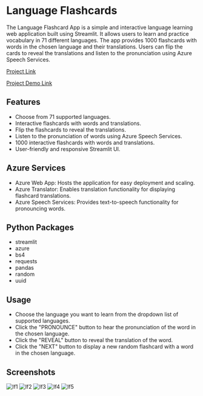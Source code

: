 # Language Flashcards

The Language Flashcard App is a simple and interactive language learning web application built using Streamlit. It allows users to learn and practice vocabulary in 71 different languages. The app provides 1000 flashcards with words in the chosen language and their translations. Users can flip the cards to reveal the translations and listen to the pronunciation using Azure Speech Services.

[Project Link](https://language-flashcards.azurewebsites.net)

[Project Demo Link]()

## Features
* Choose from 71 supported languages.
* Interactive flashcards with words and translations.
* Flip the flashcards to reveal the translations.
* Listen to the pronunciation of words using Azure Speech Services.
* 1000 interactive flashcards with words and translations.
* User-friendly and responsive Streamlit UI.

## Azure Services
* Azure Web App: Hosts the application for easy deployment and scaling.
* Azure Translator: Enables translation functionality for displaying flashcard translations.
* Azure Speech Services: Provides text-to-speech functionality for pronouncing words.

## Python Packages
* streamlit
* azure
* bs4
* requests
* pandas
* random
* uuid

## Usage
* Choose the language you want to learn from the dropdown list of supported languages.
* Click the "PRONOUNCE" button to hear the pronunciation of the word in the chosen language.
* Click the "REVEAL" button to reveal the translation of the word.
* Click the "NEXT" button to display a new random flashcard with a word in the chosen language.

## Screenshots
![lf1](https://github.com/Nikhil-Idiculla/Language-Flashcards/assets/93204425/d4fd589d-99af-4b81-99d0-2e5ce1e1de29)
![lf2](https://github.com/Nikhil-Idiculla/Language-Flashcards/assets/93204425/2861b81b-d590-4ee9-9877-499ec0e38074)
![lf3](https://github.com/Nikhil-Idiculla/Language-Flashcards/assets/93204425/f751cc16-b2e1-45a3-9e7a-ab45aa68aff2)
![lf4](https://github.com/Nikhil-Idiculla/Language-Flashcards/assets/93204425/b57b7308-5464-446e-b18f-cd0b90ab0bea)
![lf5](https://github.com/Nikhil-Idiculla/Language-Flashcards/assets/93204425/3ad20d82-689b-4b59-8b06-9c503bf973ab)
